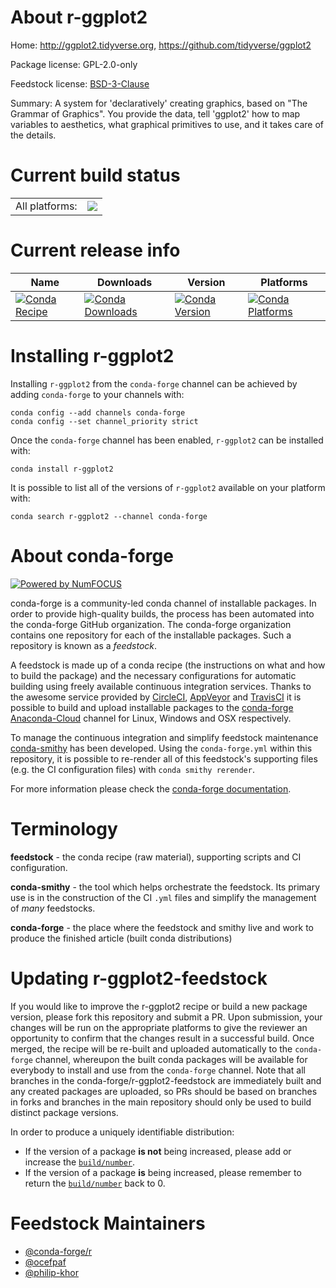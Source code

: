 About r-ggplot2
===============

Home: http://ggplot2.tidyverse.org, https://github.com/tidyverse/ggplot2

Package license: GPL-2.0-only

Feedstock license: [BSD-3-Clause](https://github.com/conda-forge/r-ggplot2-feedstock/blob/master/LICENSE.txt)

Summary: A system for 'declaratively' creating graphics, based on "The Grammar of Graphics". You provide the data, tell 'ggplot2' how to map variables to aesthetics, what graphical primitives to use, and it takes care of the details.

Current build status
====================


<table><tr><td>All platforms:</td>
    <td>
      <a href="https://dev.azure.com/conda-forge/feedstock-builds/_build/latest?definitionId=1185&branchName=master">
        <img src="https://dev.azure.com/conda-forge/feedstock-builds/_apis/build/status/r-ggplot2-feedstock?branchName=master">
      </a>
    </td>
  </tr>
</table>

Current release info
====================

| Name | Downloads | Version | Platforms |
| --- | --- | --- | --- |
| [![Conda Recipe](https://img.shields.io/badge/recipe-r--ggplot2-green.svg)](https://anaconda.org/conda-forge/r-ggplot2) | [![Conda Downloads](https://img.shields.io/conda/dn/conda-forge/r-ggplot2.svg)](https://anaconda.org/conda-forge/r-ggplot2) | [![Conda Version](https://img.shields.io/conda/vn/conda-forge/r-ggplot2.svg)](https://anaconda.org/conda-forge/r-ggplot2) | [![Conda Platforms](https://img.shields.io/conda/pn/conda-forge/r-ggplot2.svg)](https://anaconda.org/conda-forge/r-ggplot2) |

Installing r-ggplot2
====================

Installing `r-ggplot2` from the `conda-forge` channel can be achieved by adding `conda-forge` to your channels with:

```
conda config --add channels conda-forge
conda config --set channel_priority strict
```

Once the `conda-forge` channel has been enabled, `r-ggplot2` can be installed with:

```
conda install r-ggplot2
```

It is possible to list all of the versions of `r-ggplot2` available on your platform with:

```
conda search r-ggplot2 --channel conda-forge
```


About conda-forge
=================

[![Powered by
NumFOCUS](https://img.shields.io/badge/powered%20by-NumFOCUS-orange.svg?style=flat&colorA=E1523D&colorB=007D8A)](https://numfocus.org)

conda-forge is a community-led conda channel of installable packages.
In order to provide high-quality builds, the process has been automated into the
conda-forge GitHub organization. The conda-forge organization contains one repository
for each of the installable packages. Such a repository is known as a *feedstock*.

A feedstock is made up of a conda recipe (the instructions on what and how to build
the package) and the necessary configurations for automatic building using freely
available continuous integration services. Thanks to the awesome service provided by
[CircleCI](https://circleci.com/), [AppVeyor](https://www.appveyor.com/)
and [TravisCI](https://travis-ci.com/) it is possible to build and upload installable
packages to the [conda-forge](https://anaconda.org/conda-forge)
[Anaconda-Cloud](https://anaconda.org/) channel for Linux, Windows and OSX respectively.

To manage the continuous integration and simplify feedstock maintenance
[conda-smithy](https://github.com/conda-forge/conda-smithy) has been developed.
Using the ``conda-forge.yml`` within this repository, it is possible to re-render all of
this feedstock's supporting files (e.g. the CI configuration files) with ``conda smithy rerender``.

For more information please check the [conda-forge documentation](https://conda-forge.org/docs/).

Terminology
===========

**feedstock** - the conda recipe (raw material), supporting scripts and CI configuration.

**conda-smithy** - the tool which helps orchestrate the feedstock.
                   Its primary use is in the construction of the CI ``.yml`` files
                   and simplify the management of *many* feedstocks.

**conda-forge** - the place where the feedstock and smithy live and work to
                  produce the finished article (built conda distributions)


Updating r-ggplot2-feedstock
============================

If you would like to improve the r-ggplot2 recipe or build a new
package version, please fork this repository and submit a PR. Upon submission,
your changes will be run on the appropriate platforms to give the reviewer an
opportunity to confirm that the changes result in a successful build. Once
merged, the recipe will be re-built and uploaded automatically to the
`conda-forge` channel, whereupon the built conda packages will be available for
everybody to install and use from the `conda-forge` channel.
Note that all branches in the conda-forge/r-ggplot2-feedstock are
immediately built and any created packages are uploaded, so PRs should be based
on branches in forks and branches in the main repository should only be used to
build distinct package versions.

In order to produce a uniquely identifiable distribution:
 * If the version of a package **is not** being increased, please add or increase
   the [``build/number``](https://docs.conda.io/projects/conda-build/en/latest/resources/define-metadata.html#build-number-and-string).
 * If the version of a package **is** being increased, please remember to return
   the [``build/number``](https://docs.conda.io/projects/conda-build/en/latest/resources/define-metadata.html#build-number-and-string)
   back to 0.

Feedstock Maintainers
=====================

* [@conda-forge/r](https://github.com/conda-forge/r/)
* [@ocefpaf](https://github.com/ocefpaf/)
* [@philip-khor](https://github.com/philip-khor/)

